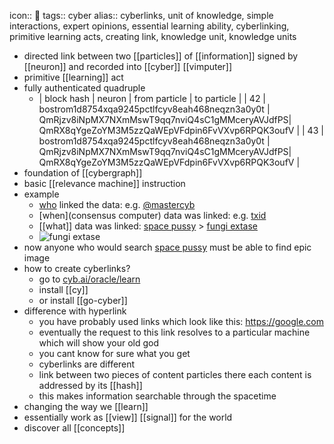 icon:: 🔗
tags:: cyber
alias:: cyberlinks, unit of knowledge, simple interactions, expert opinions, essential learning ability, cyberlinking, primitive learning acts, creating link, knowledge unit, knowledge units

- directed link between two [[particles]] of [[information]] signed by [[neuron]] and recorded into [[cyber]] [[vimputer]]
- primitive [[learning]] act
- fully authenticated quadruple
	- | block hash | neuron | from particle | to particle |
	  | 42 | bostrom1d8754xqa9245pctlfcyv8eah468neqzn3a0y0t | QmRjzv8iNpMX7NXmMswT9qq7nviQ4sC1gMMceryAVJdfPS|  QmRX8qYgeZoYM3M5zzQaWEpVFdpin6FvVXvp6RPQK3oufV |
	  | 43 | bostrom1d8754xqa9245pctlfcyv8eah468neqzn3a0y0t | QmRjzv8iNpMX7NXmMswT9qq7nviQ4sC1gMMceryAVJdfPS|  QmRX8qYgeZoYM3M5zzQaWEpVFdpin6FvVXvp6RPQK3oufV |
- foundation of [[cybergraph]]
- basic [[relevance machine]] instruction
- example
	- [who](neuron) linked the data: e.g. [@mastercyb](https://cyb.ai/@mastercyb)
	- [when](consensus computer) data was linked: e.g. [txid](https://cyb.ai/network/bostrom/tx/1D0E26540FE9AFB5F9113826F7BCF650802A010392E22D51F158B1522A958BA1)
	- [[what]] data was linked: [space pussy](https://cyb.ai/oracle/ask/space%20pussy) > [fungi extase](https://cyb.ai/oracle/ask/QmaqXGP6FcjRZhVbFzsGFjJsqSgZva5zJALSL9u5YyS9wS)
	- ![fungi extase](https://ipfs.io/ipfs/QmaqXGP6FcjRZhVbFzsGFjJsqSgZva5zJALSL9u5YyS9wS)
- now anyone who would search [space pussy](https://cyb.ai/oracle/ask/space%20pussy) must be able to find epic image
- how to create cyberlinks?
	- go to [cyb.ai/oracle/learn](https://cyb.ai/oracle/learn)
	- install [[cy]]
	- or install [[go-cyber]]
- difference with hyperlink
	- you have probably used links which look like this: https://google.com
	- eventually the request to this link resolves to a particular machine which will show your old god
	- you cant know for sure what you get
	- cyberlinks are different
	- link between two pieces of content particles there each content is addressed by its [[hash]]
	- this makes information searchable through the spacetime
- changing the way we [[learn]]
- essentially work as [[view]] [[signal]] for the world
- discover all [[concepts]]